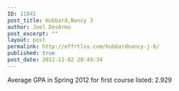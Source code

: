 ```yaml
---
ID: 11841
post_title: Hubbard,Nancy J
author: Joel DesArmo
post_excerpt: ""
layout: post
permalink: http://effrtlss.com/hubbardnancy-j-6/
published: true
post_date: 2012-11-02 20:49:34
---
```

<p>Average GPA in Spring 2012 for first course listed: 2.929</p>